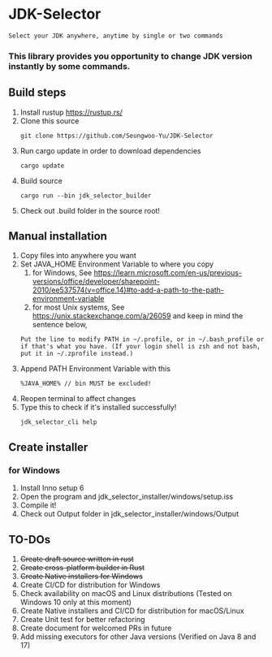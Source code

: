 # JDK-Selector
`Select your JDK anywhere, anytime by single or two commands`

### This library provides you opportunity to change JDK version instantly by some commands.

## Build steps
1. Install rustup https://rustup.rs/
2. Clone this source
   ````
   git clone https://github.com/Seungwoo-Yu/JDK-Selector
   ````
3. Run cargo update in order to download dependencies
   ````
   cargo update
   ````
4. Build source
   ````
   cargo run --bin jdk_selector_builder
   ````
5. Check out .build folder in the source root!

## Manual installation
1. Copy files into anywhere you want
2. Set JAVA_HOME Environment Variable to where you copy
   1. for Windows, See https://learn.microsoft.com/en-us/previous-versions/office/developer/sharepoint-2010/ee537574(v=office.14)#to-add-a-path-to-the-path-environment-variable
   2. for most Unix systems, See https://unix.stackexchange.com/a/26059 and keep in mind the sentence below,
   ````
   Put the line to modify PATH in ~/.profile, or in ~/.bash_profile or if that's what you have. (If your login shell is zsh and not bash, put it in ~/.zprofile instead.)
   ````
3. Append PATH Environment Variable with this 
   ````
   %JAVA_HOME% // bin MUST be excluded!
   ````
4. Reopen terminal to affect changes
5. Type this to check if it's installed successfully!
   ````
   jdk_selector_cli help
   ````

## Create installer

### for Windows
1. Install Inno setup 6
2. Open the program and jdk_selector_installer/windows/setup.iss
3. Compile it!
4. Check out Output folder in jdk_selector_installer/windows/Output

## TO-DOs

1. ~~Create draft source written in rust~~
2. ~~Create cross-platform builder in Rust~~
3. ~~Create Native installers for Windows~~
4. Create CI/CD for distribution for Windows
5. Check availability on macOS and Linux distributions (Tested on Windows 10 only at this moment)
6. Create Native installers and CI/CD for distribution for macOS/Linux
7. Create Unit test for better refactoring
8. Create document for welcomed PRs in future
9. Add missing executors for other Java versions (Verified on Java 8 and 17)